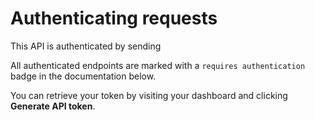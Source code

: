 # Authenticating requests

This API is authenticated by sending 

All authenticated endpoints are marked with a `requires authentication` badge in the documentation below.

You can retrieve your token by visiting your dashboard and clicking <b>Generate API token</b>.
